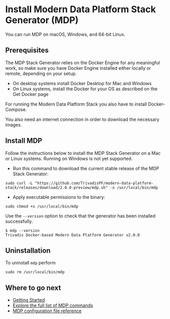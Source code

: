 # Install Modern Data Platform Stack Generator (MDP)

You can run MDP on macOS, Windows, and 64-bit Linux.

## Prerequisites

The MDP Stack Generator relies on the Docker Engine for any meaningful work, so make sure you have Docker Engine installed either locally or remote, depending on your setup.

  * On desktop systems install Docker Desktop for Mac and Windows
  * On Linux systems, install the Docker for your OS as described on the Get Docker page

For running the Modern Data Platform Stack you also have to install Docker-Compose. 

You also need an internet connection in order to download the necessary images. 

## Install MDP

Follow the instructions below to install the MDP Stack Generator on a Mac or Linux systems. Running on Windows is not yet supported. 

* Run this command to download the current stable release of the MDP Stack Generator:

```
sudo curl -L "https://github.com/TrivadisPF/modern-data-platform-stack/releases/download/2.0.0-preview/mdp.sh" -o /usr/local/bin/mdp
```

* Apply executable permissions to the binary:

```
sudo chmod +x /usr/local/bin/mdp 
```

Use the `--version` option to check that the generator has been installed successfully.

```
$ mdp --version
Trivadis Docker-based Modern Data Platform Generator v2.0.0
```
   
## Uninstallation

To uninstall `mdp` perform

```
sudo rm /usr/local/bin/mdp
```
   
## Where to go next

* [Getting Started](getting-started.md)
* [Explore the full list of MDP commands](commands.md)
* [MDP configuration file reference](configuration.md)